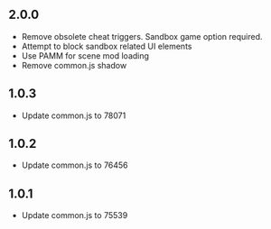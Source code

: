 ## 2.0.0

- Remove obsolete cheat triggers.  Sandbox game option required.
- Attempt to block sandbox related UI elements
- Use PAMM for scene mod loading
- Remove common.js shadow

## 1.0.3

- Update common.js to 78071

## 1.0.2

- Update common.js to 76456

## 1.0.1

- Update common.js to 75539
